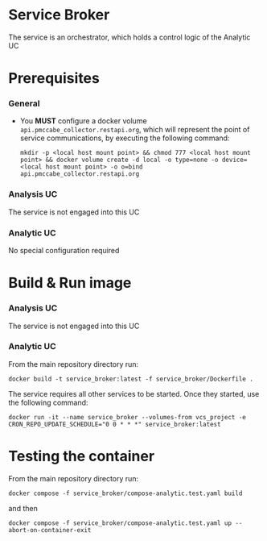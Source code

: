 # Service Broker

The service is an orchestrator, which holds a control logic of the Analytic UC

# Prerequisites

### General

- You **MUST** configure a docker volume `api.pmccabe_collector.restapi.org`, which will represent the point of service communications, by executing the following command:

    `mkdir -p <local host mount point> && chmod 777 <local host mount point> && docker volume create -d local -o type=none -o device=<local host mount point> -o o=bind api.pmccabe_collector.restapi.org`

### Analysis UC

The service is not engaged into this UC

### Analytic UC

No special configuration required

# Build & Run image

### Analysis UC

The service is not engaged into this UC

### Analytic UC

From the main repository directory run:

`docker build -t service_broker:latest -f service_broker/Dockerfile .`

The service requires all other services to be started. Once they started, use the following command:

`docker run -it --name service_broker --volumes-from vcs_project -e CRON_REPO_UPDATE_SCHEDULE="0 0 * * *" service_broker:latest`

# Testing the container

From the main repository directory run:

`docker compose -f service_broker/compose-analytic.test.yaml build`

and then

`docker compose -f service_broker/compose-analytic.test.yaml up --abort-on-container-exit`
